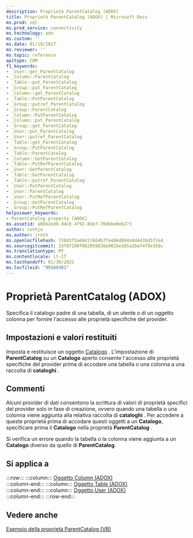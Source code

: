 ```yaml
---
description: Proprietà ParentCatalog (ADOX)
title: Proprietà ParentCatalog (ADOX) | Microsoft Docs
ms.prod: sql
ms.prod_service: connectivity
ms.technology: ado
ms.custom: ''
ms.date: 01/19/2017
ms.reviewer: ''
ms.topic: reference
apitype: COM
f1_keywords:
- _User::get_ParentCatalog
- _Column::ParentCatalog
- _Table::put_ParentCatalog
- _Group::put_ParentCatalog
- _Column::get_ParentCatalog
- _Table::PutParentCatalog
- _Group::putref_ParentCatalog
- _Group::ParentCatalog
- _Column::PutParentCatalog
- _Column::put_ParentCatalog
- _Group::get_ParentCatalog
- _User::put_ParentCatalog
- _User::putref_ParentCatalog
- _Table::get_ParentCatalog
- _Group::PutParentCatalog
- _Table::ParentCatalog
- _Column::GetParentCatalog
- _Table::PutRefParentCatalog
- _User::GetParentCatalog
- _Table::GetParentCatalog
- _Table::putref_ParentCatalog
- _User::PutParentCatalog
- _User::ParentCatalog
- _User::PutRefParentCatalog
- _Group::GetParentCatalog
- _Group::PutRefParentCatalog
helpviewer_keywords:
- ParentCatalog property [ADOX]
ms.assetid: a0bb2ed8-d4cb-4f92-8de7-769bbe0e6273
author: rothja
ms.author: jroth
ms.openlocfilehash: 720d3f5a04d17664b7fa486d084a9d443bd5f2e4
ms.sourcegitcommit: 33f0f190f962059826e002be165a2bef4f9e350c
ms.translationtype: MT
ms.contentlocale: it-IT
ms.lasthandoff: 01/30/2021
ms.locfileid: "99169301"
---
```

# <a name="parentcatalog-property-adox"></a>Proprietà ParentCatalog (ADOX)
Specifica il catalogo padre di una tabella, di un utente o di un oggetto colonna per fornire l'accesso alle proprietà specifiche del provider.  
  
## <a name="settings-and-return-values"></a>Impostazioni e valori restituiti  
 Imposta e restituisce un oggetto [Catalogo](./catalog-object-adox.md) . L'impostazione di **ParentCatalog** su un **Catalogo** aperto consente l'accesso alle proprietà specifiche del provider prima di accodare una tabella o una colonna a una raccolta di **cataloghi** .  
  
## <a name="remarks"></a>Commenti  
 Alcuni provider di dati consentono la scrittura di valori di proprietà specifici del provider solo in fase di creazione, ovvero quando una tabella o una colonna viene aggiunta alla relativa raccolta di **cataloghi** . Per accedere a queste proprietà prima di accodare questi oggetti a un **Catalogo**, specificare prima il **Catalogo** nella proprietà **ParentCatalog** .  
  
 Si verifica un errore quando la tabella o la colonna viene aggiunta a un **Catalogo** diverso da quello di **ParentCatalog**.  
  
## <a name="applies-to"></a>Si applica a  

:::row:::
    :::column:::
        [Oggetto Column (ADOX)](./column-object-adox.md)  
    :::column-end:::
    :::column:::
        [Oggetto Table (ADOX)](./table-object-adox.md)  
    :::column-end:::
    :::column:::
        [Oggetto User (ADOX)](./user-object-adox.md)  
    :::column-end:::
:::row-end:::

## <a name="see-also"></a>Vedere anche  
 [Esempio della proprietà ParentCatalog (VB)](./parentcatalog-property-example-vb.md)